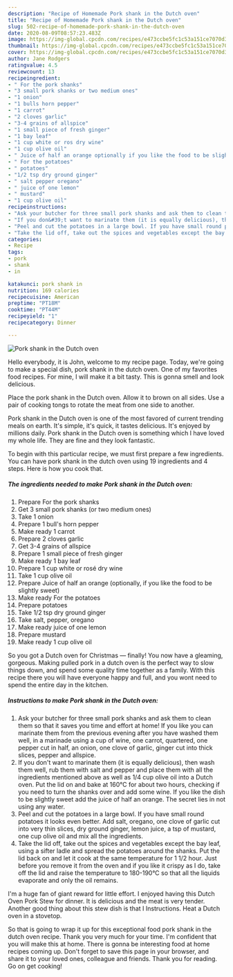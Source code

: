 ```yaml
---
description: "Recipe of Homemade Pork shank in the Dutch oven"
title: "Recipe of Homemade Pork shank in the Dutch oven"
slug: 502-recipe-of-homemade-pork-shank-in-the-dutch-oven
date: 2020-08-09T08:57:23.483Z
image: https://img-global.cpcdn.com/recipes/e473ccbe5fc1c53a151ce7070d3ed4ce/751x532cq70/pork-shank-in-the-dutch-oven-recipe-main-photo.jpg
thumbnail: https://img-global.cpcdn.com/recipes/e473ccbe5fc1c53a151ce7070d3ed4ce/751x532cq70/pork-shank-in-the-dutch-oven-recipe-main-photo.jpg
cover: https://img-global.cpcdn.com/recipes/e473ccbe5fc1c53a151ce7070d3ed4ce/751x532cq70/pork-shank-in-the-dutch-oven-recipe-main-photo.jpg
author: Jane Rodgers
ratingvalue: 4.5
reviewcount: 13
recipeingredient:
- " For the pork shanks"
- "3 small pork shanks or two medium ones"
- "1 onion"
- "1 bulls horn pepper"
- "1 carrot"
- "2 cloves garlic"
- "3-4 grains of allspice"
- "1 small piece of fresh ginger"
- "1 bay leaf"
- "1 cup white or ros dry wine"
- "1 cup olive oil"
- " Juice of half an orange optionally if you like the food to be slightly sweet"
- " For the potatoes"
- " potatoes"
- "1/2 tsp dry ground ginger"
- " salt pepper oregano"
- " juice of one lemon"
- " mustard"
- "1 cup olive oil"
recipeinstructions:
- "Ask your butcher for three small pork shanks and ask them to clean them so that it saves you time and effort at home! If you like you can marinate them from the previous evening after you have washed them well, in a marinade using a cup of wine, one carrot, quartered, one pepper cut in half, an onion, one clove of garlic, ginger cut into thick slices, pepper and allspice."
- "If you don&#39;t want to marinate them (it is equally delicious), then wash them well, rub them with salt and pepper and place them with all the ingredients mentioned above as well as 1/4 cup olive oil into a Dutch oven. Put the lid on and bake at 160°C for about two hours, checking if you need to turn the shanks over and add some wine. If you like the dish to be slightly sweet add the juice of half an orange. The secret lies in not using any water."
- "Peel and cut the potatoes in a large bowl. If you have small round potatoes it looks even better. Add salt, oregano, one clove of garlic cut into very thin slices, dry ground ginger, lemon juice, a tsp of mustard, one cup olive oil and mix all the ingredients."
- "Take the lid off, take out the spices and vegetables except the bay leaf, using a sifter ladle and spread the potatoes around the shanks. Put the lid back on and let it cook at the same temperature for 1 1/2 hour. Just before you remove it from the oven and if you like it crispy as I do, take off the lid and raise the temperature to 180-190°C so that all the liquids evaporate and only the oil remains."
categories:
- Recipe
tags:
- pork
- shank
- in

katakunci: pork shank in 
nutrition: 169 calories
recipecuisine: American
preptime: "PT18M"
cooktime: "PT44M"
recipeyield: "1"
recipecategory: Dinner

---
```



![Pork shank in the Dutch oven](https://img-global.cpcdn.com/recipes/e473ccbe5fc1c53a151ce7070d3ed4ce/751x532cq70/pork-shank-in-the-dutch-oven-recipe-main-photo.jpg)

Hello everybody, it is John, welcome to my recipe page. Today, we're going to make a special dish, pork shank in the dutch oven. One of my favorites food recipes. For mine, I will make it a bit tasty. This is gonna smell and look delicious.

Place the pork shank in the Dutch oven. Allow it to brown on all sides. Use a pair of cooking tongs to rotate the meat from one side to another.

Pork shank in the Dutch oven is one of the most favored of current trending meals on earth. It's simple, it's quick, it tastes delicious. It's enjoyed by millions daily. Pork shank in the Dutch oven is something which I have loved my whole life. They are fine and they look fantastic.


To begin with this particular recipe, we must first prepare a few ingredients. You can have pork shank in the dutch oven using 19 ingredients and 4 steps. Here is how you cook that.

<!--inarticleads1-->

##### The ingredients needed to make Pork shank in the Dutch oven:

1. Prepare  For the pork shanks
1. Get 3 small pork shanks (or two medium ones)
1. Take 1 onion
1. Prepare 1 bull&#39;s horn pepper
1. Make ready 1 carrot
1. Prepare 2 cloves garlic
1. Get 3-4 grains of allspice
1. Prepare 1 small piece of fresh ginger
1. Make ready 1 bay leaf
1. Prepare 1 cup white or rosé dry wine
1. Take 1 cup olive oil
1. Prepare  Juice of half an orange (optionally, if you like the food to be slightly sweet)
1. Make ready  For the potatoes
1. Prepare  potatoes
1. Take 1/2 tsp dry ground ginger
1. Take  salt, pepper, oregano
1. Make ready  juice of one lemon
1. Prepare  mustard
1. Make ready 1 cup olive oil


So you got a Dutch oven for Christmas — finally! You now have a gleaming, gorgeous. Making pulled pork in a dutch oven is the perfect way to slow things down, and spend some quality time together as a family. With this recipe there you will have everyone happy and full, and you wont need to spend the entire day in the kitchen. 

<!--inarticleads2-->

##### Instructions to make Pork shank in the Dutch oven:

1. Ask your butcher for three small pork shanks and ask them to clean them so that it saves you time and effort at home! If you like you can marinate them from the previous evening after you have washed them well, in a marinade using a cup of wine, one carrot, quartered, one pepper cut in half, an onion, one clove of garlic, ginger cut into thick slices, pepper and allspice.
1. If you don&#39;t want to marinate them (it is equally delicious), then wash them well, rub them with salt and pepper and place them with all the ingredients mentioned above as well as 1/4 cup olive oil into a Dutch oven. Put the lid on and bake at 160°C for about two hours, checking if you need to turn the shanks over and add some wine. If you like the dish to be slightly sweet add the juice of half an orange. The secret lies in not using any water.
1. Peel and cut the potatoes in a large bowl. If you have small round potatoes it looks even better. Add salt, oregano, one clove of garlic cut into very thin slices, dry ground ginger, lemon juice, a tsp of mustard, one cup olive oil and mix all the ingredients.
1. Take the lid off, take out the spices and vegetables except the bay leaf, using a sifter ladle and spread the potatoes around the shanks. Put the lid back on and let it cook at the same temperature for 1 1/2 hour. Just before you remove it from the oven and if you like it crispy as I do, take off the lid and raise the temperature to 180-190°C so that all the liquids evaporate and only the oil remains.


I&#39;m a huge fan of giant reward for little effort. I enjoyed having this Dutch Oven Pork Stew for dinner. It is delicious and the meat is very tender. Another good thing about this stew dish is that I Instructions. Heat a Dutch oven in a stovetop. 

So that is going to wrap it up for this exceptional food pork shank in the dutch oven recipe. Thank you very much for your time. I'm confident that you will make this at home. There is gonna be interesting food at home recipes coming up. Don't forget to save this page in your browser, and share it to your loved ones, colleague and friends. Thank you for reading. Go on get cooking!
